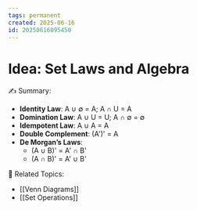 ```yaml
---
tags: permanent
created: 2025-06-16
id: 20250616095450
---
```


# Idea: Set Laws and Algebra

✍ Summary:
- **Identity Law**: A ∪ ∅ = A; A ∩ U = A
- **Domination Law**: A ∪ U = U; A ∩ ∅ = ∅
- **Idempotent Law**: A ∪ A = A
- **Double Complement**: (A')' = A
- **De Morgan’s Laws**:
  - (A ∪ B)' = A' ∩ B'
  - (A ∩ B)' = A' ∪ B'

👀 Related Topics:
- [[Venn Diagrams]]
- [[Set Operations]]

